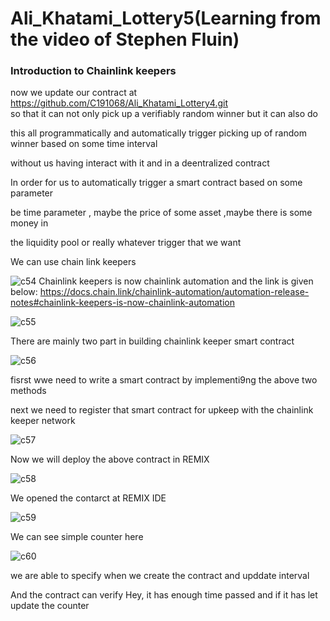 # Ali_Khatami_Lottery5(Learning from the video of Stephen Fluin)

### Introduction to Chainlink keepers 

now we update our contract at https://github.com/C191068/Ali_Khatami_Lottery4.git<br>
so that it can not only pick up a verifiably random winner but it can also do <br>

this all programmatically and automatically trigger picking up of random winner based on some time interval <br>

without us having interact with it and in a deentralized contract  <br>

In order for us to automatically  trigger a smart contract based on some parameter <br>

be time parameter , maybe the price of some asset ,maybe there is some money in <br>

the liquidity pool or really whatever trigger that we want  <br>

We can use chain link keepers <br>

![c54](https://github.com/C191068/Ali_Khatami_Lottery5/assets/89090776/e57ceaf3-e63d-44cd-b694-dfdb89ef3208)
Chainlink keepers is now chainlink automation and the link is given below:
https://docs.chain.link/chainlink-automation/automation-release-notes#chainlink-keepers-is-now-chainlink-automation

![c55](https://github.com/C191068/Ali_Khatami_Lottery5/assets/89090776/7aef0a10-8f84-43ab-8e41-42d2cd48b94d)

There are mainly two part in building chainlink keeper  smart contract <br>


![c56](https://github.com/C191068/Ali_Khatami_Lottery5/assets/89090776/b4829e64-f778-4e5a-94aa-d27453531f0c)

fisrst wwe need to write a smart contract by implementi9ng the above two methods <br>

next we need to register that smart contract for upkeep with the chainlink keeper network <br>

![c57](https://github.com/C191068/Ali_Khatami_Lottery5/assets/89090776/d9bc798d-e8f0-4de6-be28-073c658f7b1a)

Now we will deploy the above contract in REMIX <br>

![c58](https://github.com/C191068/Ali_Khatami_Lottery5/assets/89090776/15daf5a1-be8a-4ae6-93fa-e46c17d2511e)

We opened the contarct at REMIX IDE <br>


![c59](https://github.com/C191068/Ali_Khatami_Lottery5/assets/89090776/308c0973-e4ab-4dcf-a11c-ec376f187695)

We can see simple counter here <br>

![c60](https://github.com/C191068/Ali_Khatami_Lottery5/assets/89090776/cf12803a-dc01-4efd-9714-8e40767f2392)

we are able to specify when we create the contract and upddate interval <br>


And the contract can verify Hey, it has enough time passed and if it has let update the counter <br>












